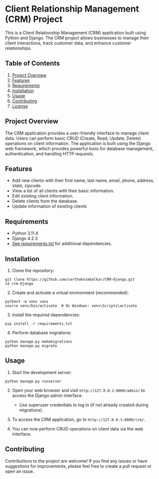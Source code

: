 # Client Relationship Management (CRM) Project

This is a Client Relationship Management (CRM) application built using Python and Django. The CRM project allows businesses to manage their client interactions, track customer data, and enhance customer relationships.

## Table of Contents
1. [Project Overview](#project-overview)
2. [Features](#features)
3. [Requirements](#requirements)
4. [Installation](#installation)
5. [Usage](#usage)
6. [Contributing](#contributing)
7. [License](#license)

## Project Overview
The CRM application provides a user-friendly interface to manage client data. Users can perform basic CRUD (Create, Read, Update, Delete) operations on client information. The application is built using the Django web framework, which provides powerful tools for database management, authentication, and handling HTTP requests.

## Features
- Add new clients with their first name, last name, email, phone, address, state, zipcode.
- View a list of all clients with their basic information.
- Edit existing client information.
- Delete clients from the database.
- Update information of existing clients

## Requirements
- Python 3.11.4
- Django 4.2.3
- [See requirements.txt](requirements.txt) for additional dependencies.

## Installation
1. Clone the repository:

```
git clone https://github.com/sarthaknimbalkar/CRM-Django.git
cd crm-Django
```

2. Create and activate a virtual environment (recommended):

```
python3 -m venv venv
source venv/bin/activate  # On Windows: venv\Scripts\activate
```

3. Install the required dependencies:

```
pip install -r requirements.txt
```

4. Perform database migrations:

```
python manage.py makemigrations
python manage.py migrate
```

## Usage
1. Start the development server:

```
python manage.py runserver
```

2. Open your web browser and visit `http://127.0.0.1:8000/admin/` to access the Django admin interface.
   - Use superuser credentials to log in (if not already created during migrations).

3. To access the CRM application, go to `http://127.0.0.1:8000/crm/`.

4. You can now perform CRUD operations on client data via the web interface.

## Contributing
Contributions to the project are welcome! If you find any issues or have suggestions for improvements, please feel free to create a pull request or open an issue.
